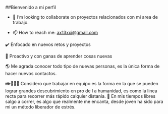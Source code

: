 ##Bienvenido a mi perfil

- 👯 I’m looking to collaborate on  proyectos  relacionados con mi area de trabajo.

- 📫 How to reach me: ax13xxi@gmail.com

✔️ Enfocado en nuevos retos y proyectos

🚀 Proactivo y con ganas de aprender cosas nuevas

🌎 Me agrada conocer todo tipo de nuevas personas, es la única forma de hacer nuevos contactos.


👪👨‍👧‍👦 Considero que trabajar en equipo es la forma en la que se pueden lograr grandes descubrimiento en pro de l a humanidad, es como la linea recta para recorrer más rápido calquier distania.
🎸 En mis tiempos libres salgo a correr, es algo que realmente me encanta, desde joven ha sido para mi  un  método liberador de estrés.

